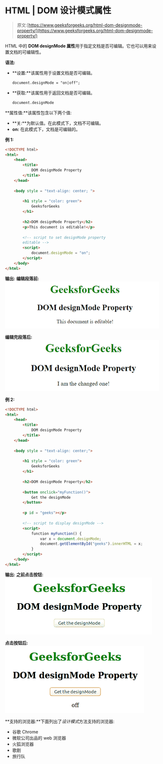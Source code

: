# HTML | DOM 设计模式属性

> 原文:[https://www.geeksforgeeks.org/html-dom-designmode-property/](https://www.geeksforgeeks.org/html-dom-designmode-property/)

HTML 中的 **DOM designMode 属性**用于指定文档是否可编辑。它也可以用来设置文档的可编辑性。

**语法:**

*   **设置:**该属性用于设置文档是否可编辑。

    ```html
    document.designMode = "on|off";
    ```

*   **获取:**该属性用于返回文档是否可编辑。

    ```html
    document.designMode
    ```

**属性值:**该属性包含以下两个值:

*   **关:**为默认值。在此模式下，文档不可编辑。
*   **on:** 在此模式下，文档是可编辑的。

**例 1:**

```html
<!DOCTYPE html>
<html>
    <head>
        <title>
            DOM designMode Property
        </title>
    </head>

    <body style = "text-align: center; ">

        <h1 style = "color: green">
            GeeksforGeeks
        </h1>

        <h2>DOM designMode Property</h2>
        <p>This document is editable!</p>

        <!-- script to set designMode property 
        editable -->
        <script>
            document.designMode = "on";
        </script>
    </body>
</html>                    
```

**输出:**
**编辑段落前:**
![designmode](img/92b03edbf32f6080ea29f38a2cb7f966.png)

**编辑完段落后:**
![designmode2](img/691e9cc4e87efe193b3704bf6c6500e6.png)

**例 2:**

```html
<!DOCTYPE html>
<html>
    <head>
        <title>
            DOM designMode Property
        </title>
    </head>

    <body style = "text-align: center;">

        <h1 style = "color: green">
            GeeksforGeeks
        </h1>

        <h2>DOM designMode Property</h2>

        <button onclick="myFunction()">
            Get the designMode
        </button>

        <p id = "geeks"></p>

        <!-- script to display designMode -->
        <script>
            function myFunction() {
                var x = document.designMode;
                document.getElementById("geeks").innerHTML = x;
            }
        </script>
    </body>
</html>                    
```

**输出:**
**之前点击按钮:**
![designmode](img/4aa052df2ae3bc1567b29c537257e6de.png)

**点击按钮后:**
![designmode2](img/47024d233346dbff225236dd184574db.png)

**支持的浏览器:**下面列出了*设计模式*方法支持的浏览器:

*   谷歌 Chrome
*   微软公司出品的 web 浏览器
*   火狐浏览器
*   歌剧
*   旅行队